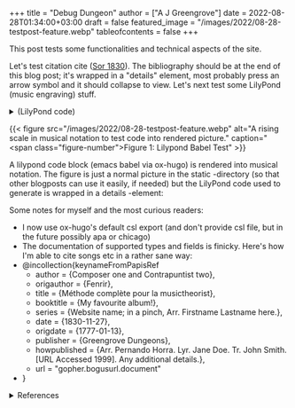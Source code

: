 +++
title = "Debug Dungeon"
author = ["A J Greengrove"]
date = 2022-08-28T01:34:00+03:00
draft = false
featured_image = "/images/2022/08-28-testpost-feature.webp"
tableofcontents = false
+++

This post tests some functionalities and technical aspects of the site.

Let's test citation cite (<a href="#citeproc_bib_item_1">Sor 1830</a>).
The bibliography should be at the end of this blog post;
it's wrapped in a "details" element,
most probably press an arrow symbol and it should collapse to view.
Let's next test some LilyPond (music engraving) stuff.

<details>
<summary>(LilyPond code)</summary>
<div class="details">

```lilypond
#(ly:set-option 'resolution 100)
\version "2.24.4"
\language "english"
\pointAndClickOff
\header { tagline = "" }
testMelody = \relative c' {
  c8 d e f g a b c
  c,8 d e f g a b c
  c,8 d e f g a b c
  c,8 d e f g a b c
  c,8 d e f g a b c
  c,8 d e f g a b c
  c,8 d e f g a b c
  c,8 d e f g a b c
  c,8 d e f g a b c
}
\score {
  <<
    \new Staff \with { instrumentName = "Some instr." } { \testMelody }
    \new Staff \with { instrumentName = "Some instr." } { \testMelody }
  >>
}
```
</div>
</details>

<a id="figure--fig:08-28-testpost-feature.webp"></a>

{{< figure src="/images/2022/08-28-testpost-feature.webp" alt="A rising scale in musical notation to test code into rendered picture." caption="<span class=\"figure-number\">Figure 1: </span>Lilypond Babel Test" >}}

A lilypond code block (emacs babel via ox-hugo) is rendered into musical notation.
The figure is just a normal picture in the static -directory
(so that other blogposts can use it easily, if needed)
but the LilyPond code used to generate is wrapped in a details -element:

Some notes for myself and the most curious readers:

-   I now use ox-hugo's default csl export
    (and don't provide csl file, but in the future possibly apa or chicago)
-   The documentation of supported types and fields is finicky.
    Here's how I'm able to cite songs etc in a rather sane way:
-   @incollection{keynameFromPapisRef
    -   author = {Composer one and Contrapuntist two},
    -   origauthor = {Fenrir},
    -   title = {Méthode complète pour la musictheorist},
    -   booktitle = {My favourite album!},
    -   series = {Website name; in a pinch, Arr. Firstname Lastname here.},
    -   date = {1830-11-27},
    -   origdate = {1777-01-13},
    -   publisher = {Greengrove Dungeons},
    -   howpublished = {Arr. Pernando Horra. Lyr. Jane Doe. Tr. John Smith. [URL Accessed 1999]. Any additional details.},
    -   url = "gopher.bogusurl.document"
-   }

<details>
<summary>References</summary>
<div class="details">

## References

<style>.csl-entry{text-indent: -1.5em; margin-left: 1.5em;}</style><div class="csl-bib-body">
  <div class="csl-entry"><a id="citeproc_bib_item_1"></a>Sor, Fernando. 1830. <i>Méthode Complète Pour La Guitare</i>. Paris: L’auteur. <a href="https://imslp.org/wiki/M%C3%A9thode_Compl%C3%A8te_pour_la_Guitare_(Sor,_Fernando)">https://imslp.org/wiki/M%C3%A9thode_Compl%C3%A8te_pour_la_Guitare_(Sor,_Fernando)</a>.</div>
</div>
</div>
</details>
